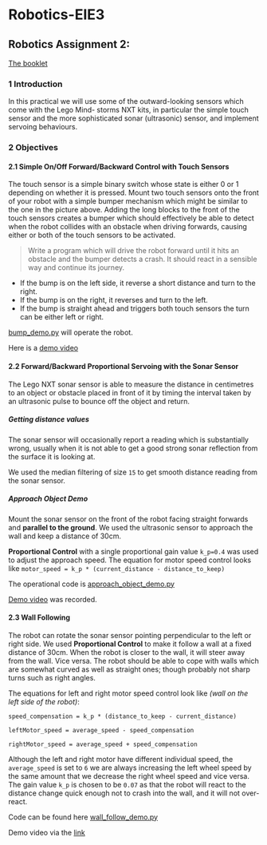 # Robotics-EIE3
## Robotics Assignment 2:
[The booklet](../Resources/questions3.pdf)

### 1 Introduction
In this practical we will use some of the outward-looking sensors which come with the Lego Mind-
storms NXT kits, in particular the simple touch sensor and the more sophisticated sonar (ultrasonic)
sensor, and implement servoing behaviours.

### 2 Objectives

#### 2.1 Simple On/Off Forward/Backward Control with Touch Sensors
The touch sensor is a simple binary switch whose state is either 0 or 1 depending on whether it is
pressed. Mount two touch sensors onto the front of your robot with a simple bumper mechanism which
might be similar to the one in the picture above. Adding the long blocks to the front of the touch sensors
creates a bumper which should effectively be able to detect when the robot collides with an obstacle
when driving forwards, causing either or both of the touch sensors to be activated.

> Write a program which will drive the robot forward until it hits an obstacle and the bumper detects a crash. It should react in a sensible way and continue its journey.

* If the bump is on the left side, it reverse a short distance and turn to the right.
* If the bump is on the right, it reverses and turn to the left.
* If the bump is straight ahead and triggers both touch sensors the turn can be either left or right.

[bump_demo.py](./bump_demo.py) will operate the robot.

Here is a [demo video](https://youtube.com)


#### 2.2 Forward/Backward Proportional Servoing with the Sonar Sensor
The Lego NXT sonar sensor is able to measure the distance in centimetres to an object or obstacle
placed in front of it by timing the interval taken by an ultrasonic pulse to bounce off the object and
return.

##### Getting distance values
The sonar sensor will occasionally report a reading which is substantially wrong, usually when
it is not able to get a good strong sonar reflection from the surface it is looking at.

We used the median filtering of size `15` to get smooth distance reading from the sonar sensor.

##### Approach Object Demo
Mount the sonar sensor on the front of the robot facing straight forwards and **parallel to the ground**.
We used the ultrasonic sensor to approach the wall and keep a distance of 30cm.

**Proportional Control** with a single proportional gain value `k_p=0.4` was used to adjust the approach speed.
The equation for motor speed control looks like `motor_speed = k_p * (current_distance - distance_to_keep)`

The operational code is [approach_object_demo.py](./approach_object_demo.py)

[Demo video](https://youtube.com) was recorded.

#### 2.3 Wall Following
The robot can rotate the sonar sensor pointing perpendicular to the left or right side. We used **Proportional Control** to make it follow a wall at a fixed distance of 30cm.
When the robot is closer to the wall, it will steer away from the wall. Vice versa.
The robot should be able to cope with walls which are somewhat curved as well as straight ones; though
probably not sharp turns such as right angles.

The equations for left and right motor speed control look like _(wall on the left side of the robot)_:

`speed_compensation = k_p * (distance_to_keep - current_distance)`

`leftMotor_speed = average_speed - speed_compensation`

`rightMotor_speed = average_speed + speed_compensation`

Although the left and right motor have different individual speed, the `average_speed` is set to `6` we are always 
increasing the left wheel speed by the same amount that we decrease the right wheel speed and vice versa.
The gain value `k_p` is chosen to be `0.07` as that the robot will react to the distance change quick enough not to crash into the wall, and it will not over-react.

Code can be found here [wall_follow_demo.py](./wall_follow_demo.py)

Demo video via the [link](https://www.youtube.com/watch?v=33kcq_z78lE&feature=youtu.be)